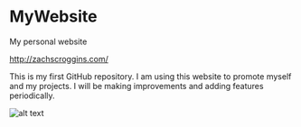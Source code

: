 # MyWebsite
My personal website

http://zachscroggins.com/

This is my first GitHub repository. I am using this website to promote myself and my projects. 
I will be making improvements and adding features periodically.

![alt text](https://github.com/ZachScroggins/MyWebsite/blob/master/images/banner.png "zachscroggins.com")

